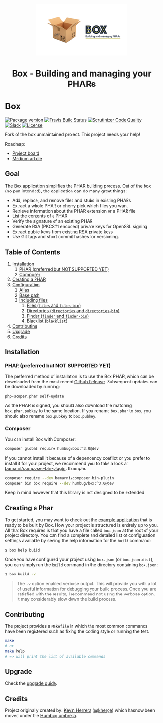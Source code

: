 <p align="center">
    <img src="doc/img/box.png" width=300 />
</p>

<h1 align=center>Box - Building and managing your PHARs</h1>

# Box

[![Package version](https://img.shields.io/packagist/vpre/humbug/box.svg?style=flat-square)](https://packagist.org/packages/humbug/box)
[![Travis Build Status](https://img.shields.io/travis/humbug/box.svg?branch=master&style=flat-square)](https://travis-ci.org/humbug/box?branch=master)
[![Scrutinizer Code Quality](https://img.shields.io/scrutinizer/g/humbug/box.svg?branch=master&style=flat-square)](https://scrutinizer-ci.com/g/humbug/box/?branch=master)
[![Slack](https://img.shields.io/badge/slack-%23humbug-red.svg?style=flat-square)](https://symfony.com/slack-invite)
[![License](https://img.shields.io/badge/license-MIT-red.svg?style=flat-square)](LICENSE)

Fork of the box unmaintained project. This project needs your help!

Roadmap:
  - [Project board](https://github.com/humbug/box/projects/1)
  - [Medium article](https://medium.com/@tfidry/phars-roadmap-870671a847c1)


## Goal

The Box application simplifies the PHAR building process. Out of the box (no pun intended), the application can do many
great things:

- Add, replace, and remove files and stubs in existing PHARs
- Extract a whole PHAR or cherry pick which files you want
- Retrieve information about the PHAR extension or a PHAR file
- List the contents of a PHAR
- Verify the signature of an existing PHAR
- Generate RSA (PKCS#1 encoded) private keys for OpenSSL signing
- Extract public keys from existing RSA private keys
- Use Git tags and short commit hashes for versioning.


## Table of Contents

1. [Installation](#installation)
    1. [PHAR (preferred but NOT SUPPORTED YET)](#phar-preferred-but-not-supported-yet)
    1. [Composer](#composer)
1. [Creating a PHAR](#creating-a-phar)
1. [Configuration](doc/configuration.md)
    1. [Alias](doc/configuration.md#alias-alias)
    1. [Base path](doc/configuration.md#base-path-base-path)
    1. [Including files](doc/configuration.md#including-files)
        1. [Files (`files` and `files-bin`)](doc/configuration.md#files-files-and-files-bin)
        1. [Directories (`directories` and `directories-bin`)](doc/configuration.md#directories-directories-and-directories-bin)
        1. [Finder (`finder` and `finder-bin`)](doc/configuration.md#finder-finder-and-finder-bin)
        1. [Blacklist (`blacklist`)](doc/configuration.md#blacklist-blacklist)
1. [Contributing](#contributing)
1. [Upgrade](#upgrade)
1. [Credits](#credits)


## Installation

### PHAR (preferred but NOT SUPPORTED YET)

The preferred method of installation is to use the Box PHAR, which can
be downloaded from the most recent [Github Release][releases]. Subsequent updates
can be downloaded by running:

```bash
php-scoper.phar self-update
```

As the PHAR is signed, you should also download the matching
`box.phar.pubkey` to the same location. If you rename `box.phar`
to `box`, you should also rename `box.pubkey` to `box.pubkey`.


### Composer

You can install Box with Composer:

```bash
composer global require humbug/box:^3.0@dev
```

If you cannot install it because of a dependency conflict or you prefer to
install it for your project, we recommend you to take a look at
[bamarni/composer-bin-plugin][bamarni/composer-bin-plugin]. Example:

```bash
composer require --dev bamarni/composer-bin-plugin
composer bin box require --dev humbug/box:^3.0@dev
```

Keep in mind however that this library is not designed to be extended.


## Creating a Phar

To get started, you may want to check out the [example application](https://github.com/kherge/php-box-example) that is
ready to be built by Box. How your project is structured is entirely up to you. All that Box requires is that you have
a file called `box.json` at the root of your project directory. You can find a complete and detailed list of
configuration settings available by seeing the help information for the `build` command:

```sh
$ box help build
```

Once you have configured your project using `box.json` (or `box.json.dist`), you can simply run the `build`
command in the directory containing `box.json`:

```sh
$ box build -v
```

> The `-v` option enabled verbose output. This will provide you with a lot of useful information for debugging your build process. Once you are satisfied with the results, I recommend not using the verbose option. It may considerably slow down the build process.


## Contributing

The project provides a `Makefile` in which the most common commands have been
registered such as fixing the coding style or running the test.

```bash
make
# or
make help
# => will print the list of available commands
```

## Upgrade

Check the [upgrade guide](UPGRADE.md).


## Credits

Project originally created by: [Kevin Herrera] ([@kherge]) which hasnow been moved under the [Humbug umbrella][humbug].



[releases]: https://github.com/humbug/box/releases
[bamarni/composer-bin-plugin]: https://github.com/bamarni/composer-bin-plugin
[Kevin Herrera]: https://github.com/kherge
[@kherge]: https://github.com/kherge
[humbug]: https://github.com/humbug
